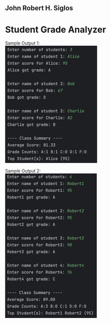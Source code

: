 ## John Robert H. Siglos
# Student Grade Analyzer

Sample Output 1: <br>
![img.png](img.png)

Sample Output 2: <br>
![img_1.png](img_1.png)
